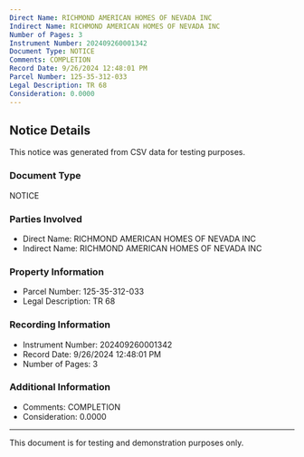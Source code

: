 ```yaml
---
Direct Name: RICHMOND AMERICAN HOMES OF NEVADA INC
Indirect Name: RICHMOND AMERICAN HOMES OF NEVADA INC
Number of Pages: 3
Instrument Number: 202409260001342
Document Type: NOTICE
Comments: COMPLETION
Record Date: 9/26/2024 12:48:01 PM
Parcel Number: 125-35-312-033
Legal Description: TR 68
Consideration: 0.0000
---
```


## Notice Details

This notice was generated from CSV data for testing purposes.

### Document Type
NOTICE

### Parties Involved
- Direct Name: RICHMOND AMERICAN HOMES OF NEVADA INC
- Indirect Name: RICHMOND AMERICAN HOMES OF NEVADA INC

### Property Information
- Parcel Number: 125-35-312-033
- Legal Description: TR 68

### Recording Information
- Instrument Number: 202409260001342
- Record Date: 9/26/2024 12:48:01 PM
- Number of Pages: 3

### Additional Information
- Comments: COMPLETION
- Consideration: 0.0000

---

This document is for testing and demonstration purposes only.
